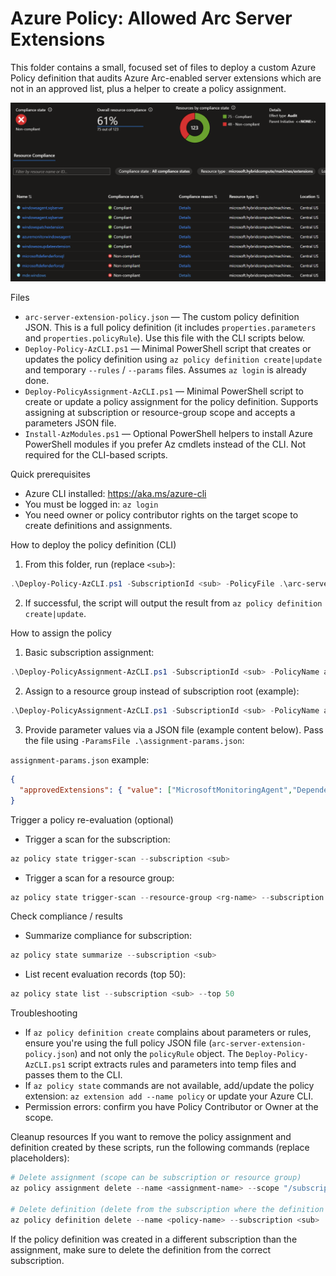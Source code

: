 # Azure Policy: Allowed Arc Server Extensions

This folder contains a small, focused set of files to deploy a custom Azure Policy definition that audits Azure Arc-enabled server extensions which are not in an approved list, plus a helper to create a policy assignment.

![Policy compliance overview](img/az-policy-compliance.png)

Files
- `arc-server-extension-policy.json` — The custom policy definition JSON. This is a full policy definition (it includes `properties.parameters` and `properties.policyRule`). Use this file with the CLI scripts below.
- `Deploy-Policy-AzCLI.ps1` — Minimal PowerShell script that creates or updates the policy definition using `az policy definition create|update` and temporary `--rules` / `--params` files. Assumes `az login` is already done.
- `Deploy-PolicyAssignment-AzCLI.ps1` — Minimal PowerShell script to create or update a policy assignment for the policy definition. Supports assigning at subscription or resource-group scope and accepts a parameters JSON file.
- `Install-AzModules.ps1` — Optional PowerShell helpers to install Azure PowerShell modules if you prefer Az cmdlets instead of the CLI. Not required for the CLI-based scripts.

Quick prerequisites
- Azure CLI installed: https://aka.ms/azure-cli
- You must be logged in: `az login`
- You need owner or policy contributor rights on the target scope to create definitions and assignments.

How to deploy the policy definition (CLI)
1. From this folder, run (replace `<sub>`):

```powershell
.\Deploy-Policy-AzCLI.ps1 -SubscriptionId <sub> -PolicyFile .\arc-server-extension-policy.json -PolicyName audit-arc-server-extensions
```

2. If successful, the script will output the result from `az policy definition create|update`.

How to assign the policy
1. Basic subscription assignment:

```powershell
.\Deploy-PolicyAssignment-AzCLI.ps1 -SubscriptionId <sub> -PolicyName audit-arc-server-extensions -AssignmentName audit-arc-server-extensions-assignment
```

2. Assign to a resource group instead of subscription root (example):

```powershell
.\Deploy-PolicyAssignment-AzCLI.ps1 -SubscriptionId <sub> -PolicyName audit-arc-server-extensions -AssignmentName my-assignment -Scope "/subscriptions/<sub>/resourceGroups/my-rg"
```

3. Provide parameter values via a JSON file (example content below). Pass the file using `-ParamsFile .\assignment-params.json`:

`assignment-params.json` example:
```json
{
  "approvedExtensions": { "value": ["MicrosoftMonitoringAgent","DependencyAgentLinux"] }
}
```

Trigger a policy re-evaluation (optional)
- Trigger a scan for the subscription:
```powershell
az policy state trigger-scan --subscription <sub>
```
- Trigger a scan for a resource group:
```powershell
az policy state trigger-scan --resource-group <rg-name> --subscription <sub>
```

Check compliance / results
- Summarize compliance for subscription:
```powershell
az policy state summarize --subscription <sub>
```
- List recent evaluation records (top 50):
```powershell
az policy state list --subscription <sub> --top 50
```

Troubleshooting
- If `az policy definition create` complains about parameters or rules, ensure you're using the full policy JSON file (`arc-server-extension-policy.json`) and not only the `policyRule` object. The `Deploy-Policy-AzCLI.ps1` script extracts rules and parameters into temp files and passes them to the CLI.
- If `az policy state` commands are not available, add/update the policy extension: `az extension add --name policy` or update your Azure CLI.
- Permission errors: confirm you have Policy Contributor or Owner at the scope.

Cleanup resources
If you want to remove the policy assignment and definition created by these scripts, run the following commands (replace placeholders):

```powershell
# Delete assignment (scope can be subscription or resource group)
az policy assignment delete --name <assignment-name> --scope "/subscriptions/<sub>" 

# Delete definition (delete from the subscription where the definition was created)
az policy definition delete --name <policy-name> --subscription <sub>
```

If the policy definition was created in a different subscription than the assignment, make sure to delete the definition from the correct subscription.


